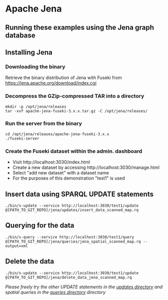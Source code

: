 # Apache Jena
## Running these examples using the Jena graph database

## Installing Jena

### Downloading the binary
Retrieve the binary distribution of Jena with Fuseki from https://jena.apache.org/download/index.cgi

### Decompress the GZip-compressed TAR into a directory
```
mkdir -p /opt/jena/releases
tar -xvf apache-jena-fuseki-3.x.x.tar.gz -C /opt/jena/releases/
```

### Run the server from the binary
```
cd /opt/jena/releases/apache-jena-fuseki-3.x.x
./fuseki-server
```

### Create the Fuseki dataset within the admin. dashboard
* Visit http://localhost:3030/index.html
* Create a new dataset by accessing http://localhost:3030/manage.html
* Select "add new dataset" with a dataset name
* For the purposes of this demonstration "test1" is used

## Insert data using SPARQL UPDATE statements
```
./bin/s-update --service http://localhost:3030/test1/update @[PATH_TO_GIT_REPO]/jena/updates/insert_data_scanned_map.rq
```

## Querying for the data
```
./bin/s-query --service http://localhost:3030/test1/query @[PATH_TO_GIT_REPO]/jena/queries/jena_spatial_scanned_map.rq --output=xml
```

## Delete the data
```
./bin/s-update --service http://localhost:3030/test1/update @[PATH_TO_GIT_REPO]/jena/delete_data_jena_scanned_map.rq
```

*Please freely try the other UPDATE statements in the [updates directory](https://github.com/jrgriffiniii/geo-predicates-ref-models/tree/master/jena/updates) and spatial queries in the [queries directory](https://github.com/jrgriffiniii/geo-predicates-ref-models/tree/master/jena/queries) directory*

